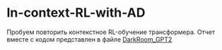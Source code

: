 # In-context-RL-with-AD

Пробуем повторить контекстное RL-обучение трансформера.
Отчет вместе с кодом представлен в файле [DarkRoom_GPT2](DarkRoom_GPT2.ipynb)
